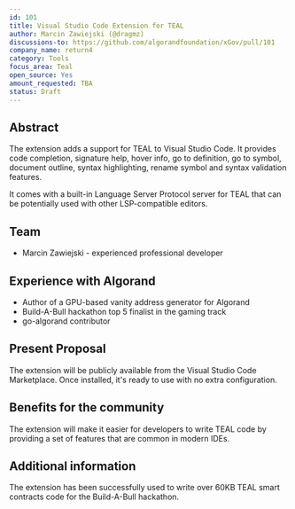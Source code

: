 ```yaml
---
id: 101
title: Visual Studio Code Extension for TEAL
author: Marcin Zawiejski (@dragmz)
discussions-to: https://github.com/algorandfoundation/xGov/pull/101
company_name: return4
category: Tools
focus_area: Teal
open_source: Yes
amount_requested: TBA
status: Draft
---
```


## Abstract
The extension adds a support for TEAL to Visual Studio Code. It provides code completion, signature help, hover info, go to definition, go to symbol, document outline, syntax highlighting, rename symbol and syntax validation features.

It comes with a built-in Language Server Protocol server for TEAL that can be potentially used with other LSP-compatible editors.

## Team
- Marcin Zawiejski - experienced professional developer

## Experience with Algorand
- Author of a GPU-based vanity address generator for Algorand
- Build-A-Bull hackathon top 5 finalist in the gaming track
- go-algorand contributor

## Present Proposal
The extension will be publicly available from the Visual Studio Code Marketplace. Once installed, it's ready to use with no extra configuration.

## Benefits for the community
The extension will make it easier for developers to write TEAL code by providing a set of features that are common in modern IDEs.

## Additional information
The extension has been successfully used to write over 60KB TEAL smart contracts code for the Build-A-Bull hackathon.